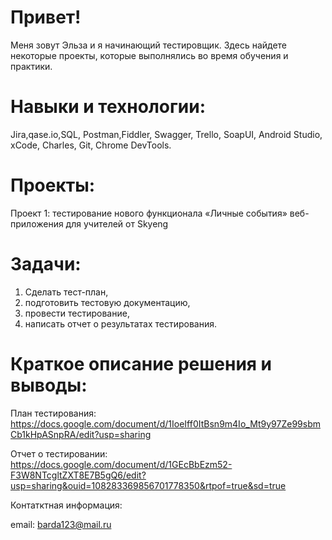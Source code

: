 # Привет! 
Меня зовут Эльза и я начинающий тестировщик. Здесь найдете некоторые проекты, которые выполнялись во время обучения и практики.

# Навыки и технологии:

Jira,qase.io,SQL, Postman,Fiddler, Swagger, Trello,
SoapUI, Android Studio, xCode, Charles, Git, Chrome DevTools.

# Проекты:

Проект 1: тестирование нового функционала «Личные события»  веб-приложения для учителей от Skyeng

# Задачи:
1. Сделать тест-план,
2. подготовить тестовую документацию,
3. провести тестирование,
4. написать отчет о результатах тестирования.

   
# Краткое описание решения и выводы: 
План тестирования:
https://docs.google.com/document/d/1IoeIff0ItBsn9m4Io_Mt9y97Ze99sbmCb1kHpASnpRA/edit?usp=sharing

Отчет о тестировании:
https://docs.google.com/document/d/1GEcBbEzm52-F3W8NTcgltZXT8E7B5gQ6/edit?usp=sharing&ouid=108283369856701778350&rtpof=true&sd=true
 

Контатктная информация:

email: barda123@mail.ru
